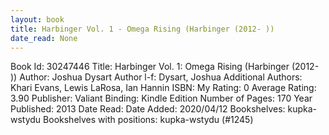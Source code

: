 ```yaml
---
layout: book
title: Harbinger Vol. 1 - Omega Rising (Harbinger (2012- ))
date_read: None
---
```


Book Id: 30247446
Title: Harbinger Vol. 1: Omega Rising (Harbinger (2012- ))
Author: Joshua Dysart
Author l-f: Dysart, Joshua
Additional Authors: Khari Evans, Lewis LaRosa, Ian Hannin
ISBN: 
My Rating: 0
Average Rating: 3.90
Publisher: Valiant
Binding: Kindle Edition
Number of Pages: 170
Year Published: 2013
Date Read: 
Date Added: 2020/04/12
Bookshelves: kupka-wstydu
Bookshelves with positions: kupka-wstydu (#1245)

